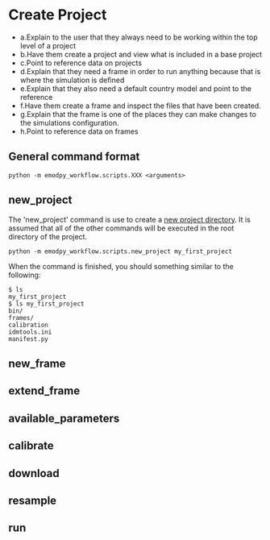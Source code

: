 # Create Project

- a.Explain to the user that they always need to be working within the top level of a project
- b.Have them create a project and view what is included in a base project
- c.Point to reference data on projects
- d.Explain that they need a frame in order to run anything because that is where the simulation is defined
- e.Explain that they also need a default country model and point to the reference
- f.Have them create a frame and inspect the files that have been created.
- g.Explain that the frame is one of the places they can make changes to the simulations configuration.
- h.Point to reference data on frames


## General command format

```
python -m emodpy_workflow.scripts.XXX <arguments>
```

## new_project
The 'new_project' command is use to create a [new project directory](../reference/reference_overview.md#Projects).
It is assumed that all of the other commands will be executed in the root directory of the project.

```
python -m emodpy_workflow.scripts.new_project my_first_project
```

When the command is finished, you should something similar to the following:

```
$ ls
my_first_project
$ ls my_first_project
bin/
frames/
calibration
idmtools.ini
manifest.py
```

## new_frame

## extend_frame

## available_parameters

## calibrate

## download

## resample

## run

